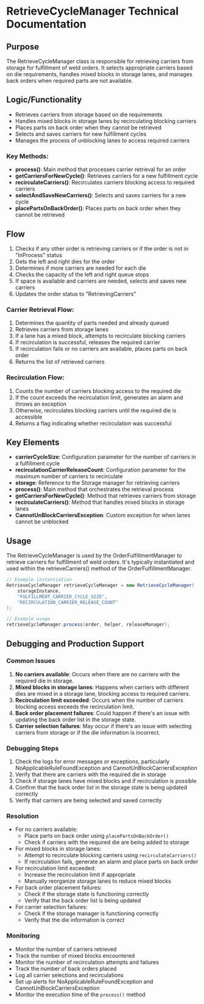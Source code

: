 # RetrieveCycleManager Technical Documentation

## Purpose
The RetrieveCycleManager class is responsible for retrieving carriers from storage for fulfillment of weld orders. It selects appropriate carriers based on die requirements, handles mixed blocks in storage lanes, and manages back orders when required parts are not available.

## Logic/Functionality
- Retrieves carriers from storage based on die requirements
- Handles mixed blocks in storage lanes by recirculating blocking carriers
- Places parts on back order when they cannot be retrieved
- Selects and saves carriers for new fulfillment cycles
- Manages the process of unblocking lanes to access required carriers

### Key Methods:
- **process()**: Main method that processes carrier retrieval for an order
- **getCarriersForNewCycle()**: Retrieves carriers for a new fulfillment cycle
- **recirculateCarriers()**: Recirculates carriers blocking access to required carriers
- **selectAndSaveNewCarriers()**: Selects and saves carriers for a new cycle
- **placePartsOnBackOrder()**: Places parts on back order when they cannot be retrieved

## Flow
1. Checks if any other order is retrieving carriers or if the order is not in "InProcess" status
2. Gets the left and right dies for the order
3. Determines if more carriers are needed for each die
4. Checks the capacity of the left and right queue stops
5. If space is available and carriers are needed, selects and saves new carriers
6. Updates the order status to "RetrievingCarriers"

### Carrier Retrieval Flow:
1. Determines the quantity of parts needed and already queued
2. Retrieves carriers from storage lanes
3. If a lane has a mixed block, attempts to recirculate blocking carriers
4. If recirculation is successful, releases the required carrier
5. If recirculation fails or no carriers are available, places parts on back order
6. Returns the list of retrieved carriers

### Recirculation Flow:
1. Counts the number of carriers blocking access to the required die
2. If the count exceeds the recirculation limit, generates an alarm and throws an exception
3. Otherwise, recirculates blocking carriers until the required die is accessible
4. Returns a flag indicating whether recirculation was successful

## Key Elements
- **carrierCycleSize**: Configuration parameter for the number of carriers in a fulfillment cycle
- **recirculationCarrierReleaseCount**: Configuration parameter for the maximum number of carriers to recirculate
- **storage**: Reference to the Storage manager for retrieving carriers
- **process()**: Main method that orchestrates the retrieval process
- **getCarriersForNewCycle()**: Method that retrieves carriers from storage
- **recirculateCarriers()**: Method that handles mixed blocks in storage lanes
- **CannotUnBlockCarriersException**: Custom exception for when lanes cannot be unblocked

## Usage
The RetrieveCycleManager is used by the OrderFulfillmentManager to retrieve carriers for fulfillment of weld orders. It's typically instantiated and used within the retrieveCarriers() method of the OrderFulfillmentManager.

```java
// Example instantiation
RetrieveCycleManager retrieveCycleManager = new RetrieveCycleManager(
    storageInstance,
    "FULFILLMENT_CARRIER_CYCLE_SIZE",
    "RECIRCULATION_CARRIER_RELEASE_COUNT"
);

// Example usage
retrieveCycleManager.process(order, helper, releaseManager);
```

## Debugging and Production Support

### Common Issues
1. **No carriers available**: Occurs when there are no carriers with the required die in storage.
2. **Mixed blocks in storage lanes**: Happens when carriers with different dies are mixed in a storage lane, blocking access to required carriers.
3. **Recirculation limit exceeded**: Occurs when the number of carriers blocking access exceeds the recirculation limit.
4. **Back order placement failures**: Could happen if there's an issue with updating the back order list in the storage state.
5. **Carrier selection failures**: May occur if there's an issue with selecting carriers from storage or if the die information is incorrect.

### Debugging Steps
1. Check the logs for error messages or exceptions, particularly NoApplicableRuleFoundException and CannotUnBlockCarriersException
2. Verify that there are carriers with the required die in storage
3. Check if storage lanes have mixed blocks and if recirculation is possible
4. Confirm that the back order list in the storage state is being updated correctly
5. Verify that carriers are being selected and saved correctly

### Resolution
- For no carriers available:
  - Place parts on back order using `placePartsOnBackOrder()`
  - Check if carriers with the required die are being added to storage
- For mixed blocks in storage lanes:
  - Attempt to recirculate blocking carriers using `recirculateCarriers()`
  - If recirculation fails, generate an alarm and place parts on back order
- For recirculation limit exceeded:
  - Increase the recirculation limit if appropriate
  - Manually reorganize storage lanes to reduce mixed blocks
- For back order placement failures:
  - Check if the storage state is functioning correctly
  - Verify that the back order list is being updated
- For carrier selection failures:
  - Check if the storage manager is functioning correctly
  - Verify that the die information is correct

### Monitoring
- Monitor the number of carriers retrieved
- Track the number of mixed blocks encountered
- Monitor the number of recirculation attempts and failures
- Track the number of back orders placed
- Log all carrier selections and recirculations
- Set up alerts for NoApplicableRuleFoundException and CannotUnBlockCarriersException
- Monitor the execution time of the `process()` method